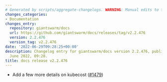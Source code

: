 ```yaml
---
# Generated by scripts/aggregate-changelogs. WARNING: Manual edits to this files will be overwritten.
changes_categories:
- Documentation
changes_entry:
  repository: giantswarm/docs
  url: https://github.com/giantswarm/docs/releases/tag/v2.2.476
  version: 2.2.476
  version_tag: v2.2.476
date: '2022-06-29T09:28:25+00:00'
description: Changelog entry for giantswarm/docs version 2.2.476, published on 29
  June 2022, 09:28.
title: docs release v2.2.476
---
```


- Add a few more details on kubecost ([#1479](https://github.com/giantswarm/docs/pull/1479))
